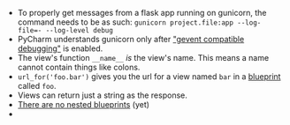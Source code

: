 * To properly get messages from a flask app running on gunicorn, the command needs to be as such: `gunicorn project.file:app --log-file=- --log-level debug`
* PyCharm understands gunicorn only after ["gevent compatible debugging"](http://stackoverflow.com/a/20738996/1558430) is enabled.
* The view's function `__name__` *is* the view's name. This means a name cannot contain things like colons.
* `url_for('foo.bar')` gives you the url for a view named `bar` in a [blueprint](http://flask.pocoo.org/docs/0.10/blueprints/) called `foo`.
* Views can return just a string as the response.
* [There are no nested blueprints](http://stackoverflow.com/questions/33003178/nested-blueprints-in-flask) (yet)
* 